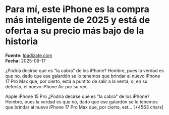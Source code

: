 # Para mí, este iPhone es la compra más inteligente de 2025 y está de oferta a su precio más bajo de la historia

**Fuente:** [Ipadizate.com](https://ipadizate.com/ofertas/para-mi-este-iphone-es-la-compra-mas-inteligente-de-2025-y-esta-de-oferta-a-su-precio-mas-bajo-de-la-historia)  
**Fecha:** 2025-09-17

¿Podría decirse que es "la cabra" de los iPhone? Hombre, pues la verdad es que no, dado que ese galardón se lo tenemos que brindar al nuevo iPhone 17 Pro Max que, por cierto, está a puntito de salir a la venta; o, en su defecto, el nuevo iPhone Air por su rev…

Apple iPhone 15 Pro
¿Podría decirse que es "la cabra" de los iPhone? Hombre, pues la verdad es que no, dado que ese galardón se lo tenemos que brindar al nuevo iPhone 17 Pro Max que, por cierto, est… [+4563 chars]
